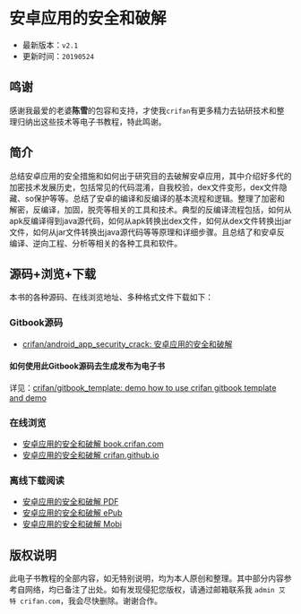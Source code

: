 # 安卓应用的安全和破解

* 最新版本：`v2.1`
* 更新时间：`20190524`

## 鸣谢

感谢我最爱的老婆**陈雪**的包容和支持，才使我`crifan`有更多精力去钻研技术和整理归纳出这些技术等电子书教程，特此鸣谢。

## 简介

总结安卓应用的安全措施和如何出于研究目的去破解安卓应用，其中介绍好多代的加密技术发展历史，包括常见的代码混淆，自我校验，dex文件变形，dex文件隐藏、so保护等等。总结了安卓的编译和反编译的基本流程和逻辑。整理了加密和解密，反编译，加固，脱壳等相关的工具和技术。典型的反编译流程包括，如何从apk反编译得到java源代码，如何从apk转换出dex文件，如何从dex文件转换出jar文件，如何从jar文件转换出java源代码等等原理和详细步骤。且总结了和安卓反编译、逆向工程、分析等相关的各种工具和软件。

## 源码+浏览+下载

本书的各种源码、在线浏览地址、多种格式文件下载如下：

### Gitbook源码

* [crifan/android_app_security_crack: 安卓应用的安全和破解](https://github.com/crifan/android_app_security_crack)

#### 如何使用此Gitbook源码去生成发布为电子书

详见：[crifan/gitbook_template: demo how to use crifan gitbook template and demo](https://github.com/crifan/gitbook_template)

### 在线浏览

* [安卓应用的安全和破解 book.crifan.com](http://book.crifan.com/books/android_app_security_crack/website)
* [安卓应用的安全和破解 crifan.github.io](https://crifan.github.io/android_app_security_crack/website)

### 离线下载阅读

* [安卓应用的安全和破解 PDF](http://book.crifan.com/books/android_app_security_crack/pdf/android_app_security_crack.pdf)
* [安卓应用的安全和破解 ePub](http://book.crifan.com/books/android_app_security_crack/epub/android_app_security_crack.epub)
* [安卓应用的安全和破解 Mobi](http://book.crifan.com/books/android_app_security_crack/mobi/android_app_security_crack.mobi)

## 版权说明

此电子书教程的全部内容，如无特别说明，均为本人原创和整理。其中部分内容参考自网络，均已备注了出处。如有发现侵犯您版权，请通过邮箱联系我 `admin 艾特 crifan.com`，我会尽快删除。谢谢合作。